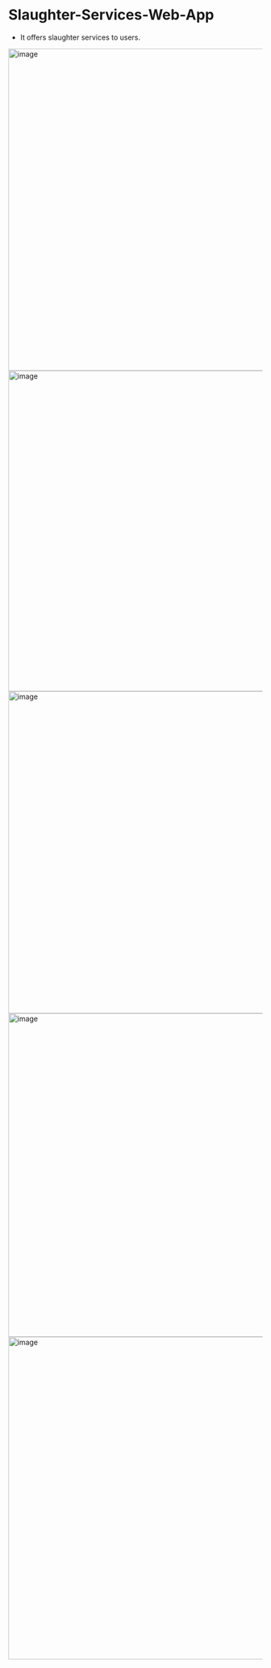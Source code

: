 # Slaughter-Services-Web-App
- It offers slaughter services to users.
  
<img width="637" alt="image" src="https://github.com/noman-nawaz/Slaughter-Services-Web-App-MVC/assets/146614680/9ebd44cb-205a-487b-8d44-a54b3b9a609b">

<img width="634" alt="image" src="https://github.com/noman-nawaz/Slaughter-Services-Web-App-MVC/assets/146614680/02cefc2a-26a1-4512-80d7-0ad73770d25e">

<img width="637" alt="image" src="https://github.com/noman-nawaz/Slaughter-Services-Web-App-MVC/assets/146614680/c6dbee8d-059a-4150-a84c-23435d964501">

<img width="640" alt="image" src="https://github.com/noman-nawaz/Slaughter-Services-Web-App-MVC/assets/146614680/ac9e191f-d4ed-4033-baef-9a2f88d1eaa2">

<img width="638" alt="image" src="https://github.com/noman-nawaz/Slaughter-Services-Web-App-MVC/assets/146614680/0e9d3f32-e9af-4d15-b74f-ee4b8f7c2f2e">





